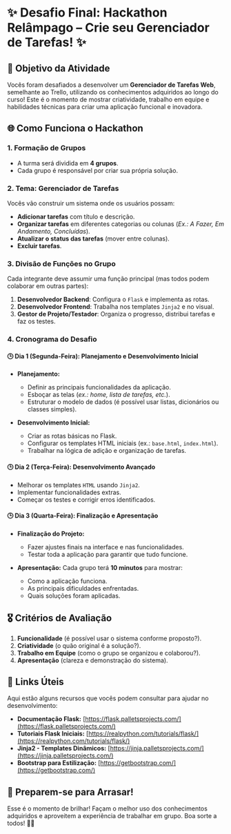 # ✨ **Desafio Final: Hackathon Relâmpago – Crie seu Gerenciador de Tarefas!** ✨

## 🚀 **Objetivo da Atividade**

Vocês foram desafiados a desenvolver um **Gerenciador de Tarefas Web**, semelhante ao Trello, utilizando os conhecimentos adquiridos ao longo do curso! Este é o momento de mostrar criatividade, trabalho em equipe e habilidades técnicas para criar uma aplicação funcional e inovadora. 

## 🌐 **Como Funciona o Hackathon**

### **1. Formação de Grupos**

- A turma será dividida em **4 grupos**.
- Cada grupo é responsável por criar sua própria solução.

### **2. Tema: Gerenciador de Tarefas**

Vocês vão construir um sistema onde os usuários possam:

- **Adicionar tarefas** com título e descrição.
- **Organizar tarefas** em diferentes categorias ou colunas (*Ex.: A Fazer, Em Andamento, Concluídas*).
- **Atualizar o status das tarefas** (mover entre colunas).
- **Excluir tarefas**.

### **3. Divisão de Funções no Grupo**

Cada integrante deve assumir uma função principal (mas todos podem colaborar em outras partes):

1. **Desenvolvedor Backend**: Configura o `Flask` e implementa as rotas.
2. **Desenvolvedor Frontend**: Trabalha nos templates `Jinja2` e no visual.
3. **Gestor de Projeto/Testador**: Organiza o progresso, distribui tarefas e faz os testes.

### **4. Cronograma do Desafio**

#### 🕒 **Dia 1 (Segunda-Feira): Planejamento e Desenvolvimento Inicial**

- **Planejamento:**

  - Definir as principais funcionalidades da aplicação.
  - Esboçar as telas (*ex.: home, lista de tarefas, etc.*).
  - Estruturar o modelo de dados (é possível usar listas, dicionários ou classes simples).

- **Desenvolvimento Inicial:**

  - Criar as rotas básicas no Flask.
  - Configurar os templates HTML iniciais (ex.: `base.html`, `index.html`).
  - Trabalhar na lógica de adição e organização de tarefas.

#### 🕒 **Dia 2 (Terça-Feira): Desenvolvimento Avançado**

- Melhorar os templates `HTML` usando `Jinja2`.
- Implementar funcionalidades extras.
- Começar os testes e corrigir erros identificados.

#### 🕒 **Dia 3 (Quarta-Feira): Finalização e Apresentação**

- **Finalização do Projeto:**

  - Fazer ajustes finais na interface e nas funcionalidades.
  - Testar toda a aplicação para garantir que tudo funcione.

- **Apresentação:** Cada grupo terá **10 minutos** para mostrar:

  - Como a aplicação funciona.
  - As principais dificuldades enfrentadas.
  - Quais soluções foram aplicadas.

## 🎖️ **Critérios de Avaliação**

1. **Funcionalidade** (é possível usar o sistema conforme proposto?).
2. **Criatividade** (o quão original é a solução?).
3. **Trabalho em Equipe** (como o grupo se organizou e colaborou?).
4. **Apresentação** (clareza e demonstração do sistema).

## 🔧 **Links Úteis**

Aqui estão alguns recursos que vocês podem consultar para ajudar no desenvolvimento:

- **Documentação Flask:** [https://flask.palletsprojects.com/](https://flask.palletsprojects.com/)
- **Tutoriais Flask Iniciais:** [https://realpython.com/tutorials/flask/](https://realpython.com/tutorials/flask/)
- **Jinja2 - Templates Dinâmicos:** [https://jinja.palletsprojects.com/](https://jinja.palletsprojects.com/)
- **Bootstrap para Estilização:** [https://getbootstrap.com/](https://getbootstrap.com/)

## 🎉 **Preparem-se para Arrasar!**

Esse é o momento de brilhar! Façam o melhor uso dos conhecimentos adquiridos e aproveitem a experiência de trabalhar em grupo. Boa sorte a todos! 💪🌟
